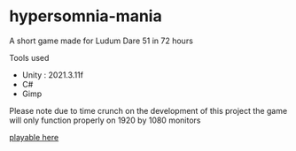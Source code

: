 # hypersomnia-mania

A short game made for Ludum Dare 51 in 72 hours


Tools used
* Unity : 2021.3.11f 
* C# 
* Gimp


Please note due to time crunch on the development of this project the game will only function properly on 1920 by 1080 monitors

[playable here](https://magprog.itch.io/hypersomnia-mania) 
